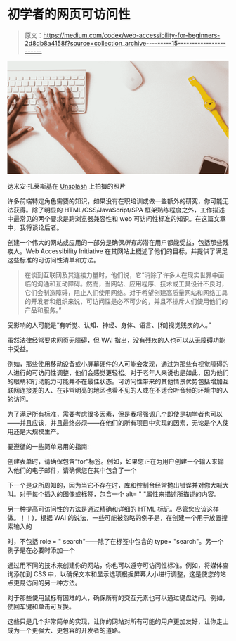 # 初学者的网页可访问性

> 原文：<https://medium.com/codex/web-accessibility-for-beginners-2d8db8a4158f?source=collection_archive---------15----------------------->

![](img/facec622347f1e8cde6d1729fb33b6b4.png)

达米安·扎莱斯基在 [Unsplash](https://unsplash.com?utm_source=medium&utm_medium=referral) 上拍摄的照片

许多前端特定角色需要的知识，如果没有在职培训或做一些额外的研究，你可能无法获得。除了明显的 HTML/CSS/JavaScript/SPA 框架熟练程度之外，工作描述中最常见的两个要求是跨浏览器兼容性和 web 可访问性标准的知识。在这篇文章中，我将谈论后者。

创建一个伟大的网站或应用的一部分是确保*所有的*潜在用户都能受益，包括那些残疾人。Web Accessibility Initiative 在其网站上概述了他们的目标，并提供了满足这些标准的可访问性清单和方法。

> 在谈到互联网及其连接力量时，他们说，它“消除了许多人在现实世界中面临的沟通和互动障碍。然而，当网站、应用程序、技术或工具设计不良时，它们会制造障碍，阻止人们使用网络。对于希望创建高质量网站和网络工具的开发者和组织来说，可访问性是必不可少的，并且不排斥人们使用他们的产品和服务。”

受影响的人可能是“有听觉、认知、神经、身体、语言、[和]视觉残疾的人。”

虽然法律经常要求网页无障碍，但 WAI 指出，没有残疾的人也可以从无障碍功能中受益。

例如，那些使用移动设备或小屏幕硬件的人可能会发现，通过为那些有视觉障碍的人进行的可访问性调整，他们会感觉更轻松。对于老年人来说也是如此，因为他们的眼睛和行动能力可能并不在最佳状态。可访问性带来的其他情景优势包括增加互联网连接差的人、在非常明亮的地区也看不见的人或在不适合听音频的环境中的人的访问。

为了满足所有标准，需要考虑很多因素，但是我将强调几个即使是初学者也可以——并且应该，并且最终必须——在他们的所有项目中实现的因素，无论是个人使用还是大规模生产。

要遵循的一些简单易用的指南:

创建表单时，请确保包含“for”标签。例如，如果您正在为用户创建一个输入来输入他们的电子邮件，请确保您在其中包含了一个

下一个是众所周知的，因为当它不存在时，库和控制台经常抛出错误并对你大喊大叫。对于每个插入的图像或标签，包含一个 alt= " "属性来描述所描述的内容。

另一种提高可访问性的方法是通过精确和详细的 HTML 标记。尽管您应该这样做。！！)，根据 WAI 的说法，一些可能被忽略的例子是，在创建一个用于放置搜索输入的

时，不包括 role = " search"——除了在标签中包含的 type= "search"。另一个例子是在必要时添加一个

通过用不同的技术来创建你的网站，你也可以遵守可访问性标准。例如，将媒体查询添加到 CSS 中，以确保文本和显示选项根据屏幕大小进行调整，这是使您的站点更易访问的另一种方法。

对于那些使用鼠标有困难的人，确保所有的交互元素也可以通过键盘访问。例如，使回车键和单击可互换。

这些只是几个非常简单的实现，让你的网站对所有可能的用户更加友好，让你走上成为一个更强大、更包容的开发者的道路。